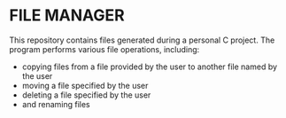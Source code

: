 # FILE MANAGER

This repository contains files generated during a personal C project.
The program performs various file operations, including:
- copying files from a file provided by the user to another file named by the user
- moving a file specified by the user
- deleting a file specified by the user
- and renaming files